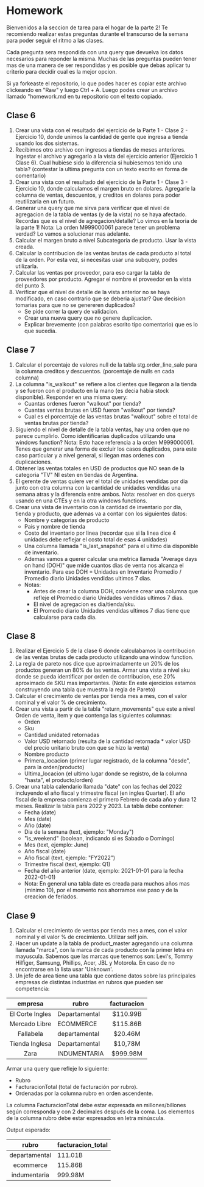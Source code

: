 # Homework

Bienvenidos a la seccion de tarea para el hogar de la parte 2! 
Te recomiendo realizar estas preguntas durante el transcurso de la semana para poder seguir el ritmo a las clases.

Cada pregunta sera respondida con una query que devuelva los datos necesarios para reponder la misma. Muchas de las preguntas pueden tener 
mas de una manera de ser respondidas y es posible que debas aplicar tu criterio para decidir cual es la mejor opcion. 

Si ya forkeaste el repositorio, lo que podes hacer es copiar este archivo clickeando en "Raw" y luego Ctrl + A. Luego podes crear un archivo llamado "homework.md en tu repositorio con el texto copiado.

## Clase 6

1. Crear una vista con el resultado del ejercicio de la Parte 1 - Clase 2 - Ejercicio 10, donde unimos la cantidad de gente que ingresa a tienda usando los dos sistemas. 
2. Recibimos otro archivo con ingresos a tiendas de meses anteriores. Ingestar el archivo y agregarlo a la vista del ejercicio anterior (Ejercicio 1 Clase 6). Cual hubiese sido la diferencia si hubiesemos tenido una tabla? (contestar la ultima pregunta con un texto escrito en forma de comentario)
3. Crear una vista con el resultado del ejercicio de la Parte 1 - Clase 3 - Ejercicio 10, donde calculamos el margen bruto en dolares. Agregarle la columna de ventas, descuentos, y creditos en dolares para poder reutilizarla en un futuro.
5. Generar una query que me sirva para verificar que el nivel de agregacion de la tabla de ventas (y de la vista) no se haya afectado. Recordas que es el nivel de agregacion/detalle? Lo vimos en la teoria de la parte 1! Nota: La orden M999000061 parece tener un problema verdad? Lo vamos a solucionar mas adelante.
6. Calcular el margen bruto a nivel Subcategoria de producto. Usar la vista creada. 
7. Calcular la contribucion de las ventas brutas de cada producto al total de la orden. Por esta vez, si necesitas usar una subquery, podes utilizarla.
8. Calcular las ventas por proveedor, para eso cargar la tabla de proveedores por producto. Agregar el nombre el proveedor en la vista del punto 3. 
9. Verificar que el nivel de detalle de la vista anterior no se haya modificado, en caso contrario que se deberia ajustar? Que decision tomarias para que no se genereren duplicados? 
	- Se pide correr la query de validacion. 
	- Crear una nueva query que no genere duplicacion. 
	- Explicar brevemente (con palabras escrito tipo comentario) que es lo que sucedia. 


## Clase 7

1. Calcular el porcentaje de valores null de la tabla stg.order_line_sale para la columna creditos y descuentos. (porcentaje de nulls
en cada columna)
2. La columna "is_walkout" se refiere a los clientes que llegaron a la tienda y se fueron con el producto en la mano (es decia habia stock disponible). Responder en una misma query:
	- Cuantas ordenes fueron "walkout" por tienda?
	- Cuantas ventas brutas en USD fueron "walkout" por tienda?
	- Cual es el porcentaje de las ventas brutas "walkout" sobre el total de ventas brutas por tienda?
3. Siguiendo el nivel de detalle de la tabla ventas, hay una orden que no parece cumplirlo. Como identificarias duplicados utilizando una windows function? Nota: Esto hace referencia a la orden M999000061. Tenes que generar una forma de excluir los casos duplicados, para este caso particular y a nivel general, si llegan mas ordenes con duplicaciones. 
4. Obtener las ventas totales en USD de productos que NO sean de la categoria "TV" NI esten en tiendas de Argentina.
5. El gerente de ventas quiere ver el total de unidades vendidas por dia junto con otra columna con la cantidad de unidades vendidas una semana atras y la diferencia entre ambos. Nota: resolver en dos querys usando en una CTEs y en la otra windows functions.
6. Crear una vista de inventario con la cantidad de inventario por dia, tienda y producto, que ademas va a contar con los siguientes datos: 
  	- Nombre y categorias de producto
  	- Pais y nombre de tienda
  	- Costo del inventario por linea (recordar que si la linea dice 4 unidades debe reflejar el costo total de esas 4 unidades)
  	- Una columna llamada "is_last_snapshot" para el ultimo dia disponible de inventario. 
  	- Ademas vamos a querer calcular una metrica llamada "Average days on hand (DOH)" que mide cuantos dias de venta nos alcanza el inventario. Para eso DOH = Unidades en Inventario Promedio / Promedio diario Unidades vendidas ultimos 7 dias. 
  	- Notas:
 		-  Antes de crear la columna DOH, conviene crear una columna que refleje el Promedio diario Unidades vendidas ultimos 7 dias.
 		-  El nivel de agregacion es dia/tienda/sku.
 		-  El Promedio diario Unidades vendidas ultimos 7 dias tiene que calcularse para cada dia.


## Clase 8 

1. Realizar el Ejercicio 5 de la clase 6 donde calculabamos la contribucion de las ventas brutas de cada producto utilizando una window function. 
2. La regla de pareto nos dice que aproximadamente un 20% de los productos generan un 80% de las ventas. Armar una vista a nivel sku donde se pueda identificar por orden de contribucion, ese 20% aproximado de SKU mas importantes. (Nota: En este ejercicios estamos construyendo una tabla que muestra la regla de Pareto)
3. Calcular el crecimiento de ventas por tienda mes a mes, con el valor nominal y el valor % de crecimiento.
4. Crear una vista a partir de la tabla "return_movements" que este a nivel Orden de venta, item y que contenga las siguientes columnas: 
	- Orden
	- Sku
	- Cantidad unidated retornadas
	- Valor USD retornado (resulta de la cantidad retornada * valor USD del precio unitario bruto con que se hizo la venta)
	- Nombre producto
	- Primera_locacion (primer lugar registrado, de la columna "desde", para la orden/producto)
	- Ultima_locacion  (el ultimo lugar donde se registro, de la columna "hasta", el producto/orden)
5. Crear una tabla calendario llamada "date" con las fechas del 2022 incluyendo el año fiscal y trimestre fiscal (en ingles Quarter). El año fiscal de la empresa comienza el primero Febrero de cada año y dura 12 meses. Realizar la tabla para 2022 y 2023. La tabla debe contener: 
	- Fecha (date)
	- Mes (date)
	- Año (date)
	- Dia de la semana (text, ejemplo: "Monday")
	- "is_weekend" (boolean, indicando si es Sabado o Domingo)
	- Mes (text, ejemplo: June)
	- Año fiscal (date)
	- Año fiscal (text, ejemplo: "FY2022")
	- Trimestre fiscal (text, ejemplo: Q1)
	- Fecha del año anterior (date, ejemplo: 2021-01-01 para la fecha 2022-01-01)
	- Nota: En general una tabla date es creada para muchos años mas (minimo 10), por el momento nos ahorramos ese paso y de la creacion de feriados.


## Clase 9

1. Calcular el crecimiento de ventas por tienda mes a mes, con el valor nominal y el valor % de crecimiento. Utilizar self join. 
2. Hacer un update a la tabla de product_master agregando una columna llamada "marca", con la marca de cada producto con la primer letra en mayuscula.  Sabemos que las marcas que tenemos son: Levi's, Tommy Hilfiger, Samsung, Phillips, Acer, JBL y Motorola. En caso de no encontrarse en la lista usar 'Unknown'.
3. Un jefe de area tiene una tabla que contiene datos sobre las principales empresas de distintas industrias en rubros que pueden ser competencia:

| empresa | rubro | facturacion |
|:------:|------------|:---------:|
El Corte Ingles | Departamental | $110.99B
Mercado Libre	| ECOMMERCE 	| $115.86B
Fallabela 	| departamental | $20.46M
Tienda Inglesa 	| Departamental | $10,78M
Zara 		| INDUMENTARIA 	| $999.98M


Armar una query que refleje lo siguiente:

- Rubro
- FacturacionTotal (total de facturación por rubro).
- Ordenadas por la columna rubro en orden ascendente.


La columna FacturacionTotal debe estar expresada en millones/billones según corresponda y con 2 decimales después de la coma.
Los elementos de la columna rubro debe estar expresados en letra minúscula.

Output esperado:

| rubro | facturacion_total |
|:------:|------------|
departamental 	| 111.01B
ecommerce 	| 115.86B
indumentaria 	| 999.98M
